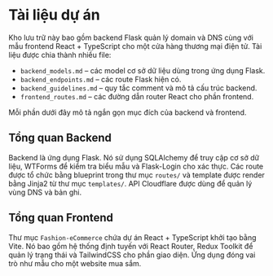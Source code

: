 # Tài liệu dự án

Kho lưu trữ này bao gồm backend Flask quản lý domain và DNS cùng với mẫu frontend React + TypeScript cho một cửa hàng thương mại điện tử. Tài liệu được chia thành nhiều file:

- `backend_models.md` – các model cơ sở dữ liệu dùng trong ứng dụng Flask.
- `backend_endpoints.md` – các route Flask hiện có.
- `backend_guidelines.md` – quy tắc comment và mô tả cấu trúc backend.
- `frontend_routes.md` – các đường dẫn router React cho phần frontend.

Mỗi phần dưới đây mô tả ngắn gọn mục đích của backend và frontend.

## Tổng quan Backend

Backend là ứng dụng Flask. Nó sử dụng SQLAlchemy để truy cập cơ sở dữ liệu, WTForms để kiểm tra biểu mẫu và Flask-Login cho xác thực. Các route được tổ chức bằng blueprint trong thư mục `routes/` và template được render bằng Jinja2 từ thư mục `templates/`. API Cloudflare được dùng để quản lý vùng DNS và bản ghi.

## Tổng quan Frontend

Thư mục `Fashion-eCommerce` chứa dự án React + TypeScript khởi tạo bằng Vite. Nó bao gồm hệ thống định tuyến với React Router, Redux Toolkit để quản lý trạng thái và TailwindCSS cho phần giao diện. Ứng dụng đóng vai trò như mẫu cho một website mua sắm.
